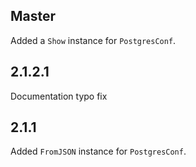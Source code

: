 ## Master

Added a `Show` instance for `PostgresConf`.

## 2.1.2.1

Documentation typo fix

## 2.1.1

Added `FromJSON` instance for `PostgresConf`.
